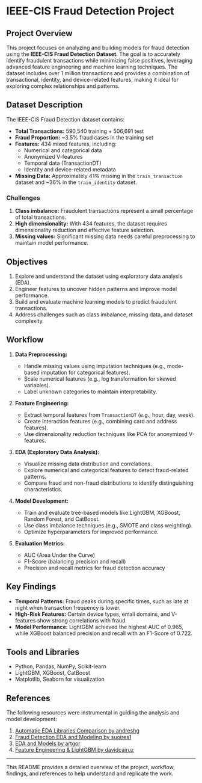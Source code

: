 # IEEE-CIS Fraud Detection Project

## Project Overview
This project focuses on analyzing and building models for fraud detection using the **IEEE-CIS Fraud Detection Dataset**. The goal is to accurately identify fraudulent transactions while minimizing false positives, leveraging advanced feature engineering and machine learning techniques. The dataset includes over 1 million transactions and provides a combination of transactional, identity, and device-related features, making it ideal for exploring complex relationships and patterns.

## Dataset Description
The IEEE-CIS Fraud Detection dataset contains:
- **Total Transactions:** 590,540 training + 506,691 test
- **Fraud Proportion:** ~3.5% fraud cases in the training set
- **Features:** 434 mixed features, including:
  - Numerical and categorical data
  - Anonymized V-features
  - Temporal data (TransactionDT)
  - Identity and device-related metadata
- **Missing Data:** Approximately 41% missing in the `train_transaction` dataset and ~36% in the `train_identity` dataset.

### Challenges
1. **Class imbalance:** Fraudulent transactions represent a small percentage of total transactions.
2. **High dimensionality:** With 434 features, the dataset requires dimensionality reduction and effective feature selection.
3. **Missing values:** Significant missing data needs careful preprocessing to maintain model performance.

## Objectives
1. Explore and understand the dataset using exploratory data analysis (EDA).
2. Engineer features to uncover hidden patterns and improve model performance.
3. Build and evaluate machine learning models to predict fraudulent transactions.
4. Address challenges such as class imbalance, missing data, and dataset complexity.

## Workflow
1. **Data Preprocessing:**
   - Handle missing values using imputation techniques (e.g., mode-based imputation for categorical features).
   - Scale numerical features (e.g., log transformation for skewed variables).
   - Label unknown categories to maintain interpretability.

2. **Feature Engineering:**
   - Extract temporal features from `TransactionDT` (e.g., hour, day, week).
   - Create interaction features (e.g., combining card and address features).
   - Use dimensionality reduction techniques like PCA for anonymized V-features.

3. **EDA (Exploratory Data Analysis):**
   - Visualize missing data distribution and correlations.
   - Explore numerical and categorical features to detect fraud-related patterns.
   - Compare fraud and non-fraud distributions to identify distinguishing characteristics.

4. **Model Development:**
   - Train and evaluate tree-based models like LightGBM, XGBoost, Random Forest, and CatBoost.
   - Use class imbalance techniques (e.g., SMOTE and class weighting).
   - Optimize hyperparameters for improved performance.

5. **Evaluation Metrics:**
   - AUC (Area Under the Curve)
   - F1-Score (balancing precision and recall)
   - Precision and recall metrics for fraud detection accuracy

## Key Findings
- **Temporal Patterns:** Fraud peaks during specific times, such as late at night when transaction frequency is lower.
- **High-Risk Features:** Certain device types, email domains, and V-features show strong correlations with fraud.
- **Model Performance:** LightGBM achieved the highest AUC of 0.965, while XGBoost balanced precision and recall with an F1-Score of 0.722.

## Tools and Libraries
- Python, Pandas, NumPy, Scikit-learn
- LightGBM, XGBoost, CatBoost
- Matplotlib, Seaborn for visualization

## References
The following resources were instrumental in guiding the analysis and model development:
1. [Automatic EDA Libraries Comparison by andreshg](https://www.kaggle.com/code/andreshg/automatic-eda-libraries-comparisson)
2. [Fraud Detection EDA and Modeling by suoires1](https://www.kaggle.com/code/suoires1/fraud-detection-eda-and-modeling#Explore-Numerical-Features)
3. [EDA and Models by artgor](https://www.kaggle.com/code/artgor/eda-and-models)
4. [Feature Engineering & LightGBM by davidcairuz](https://www.kaggle.com/code/davidcairuz/feature-engineering-lightgbm)

---

This README provides a detailed overview of the project, workflow, findings, and references to help understand and replicate the work.
